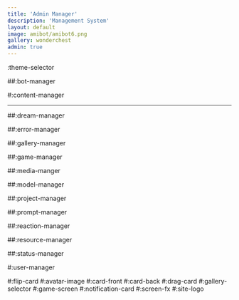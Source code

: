 ```yaml
---
title: 'Admin Manager'
description: 'Management System'
layout: default
image: amibot/amibot6.png
gallery: wonderchest
admin: true
---
```

:theme-selector

##:bot-manager

#:content-manager

---

##:dream-manager

##:error-manager

##:gallery-manager

##:game-manager

##:media-manger

##:model-manager

##:project-manager

##:prompt-manager

##:reaction-manager

##:resource-manager

##:status-manager

#:user-manager


#:flip-card
#:avatar-image
#:card-front
#:card-back
#:drag-card
#:gallery-selector
#:game-screen
#:notification-card
#:screen-fx
#:site-logo

